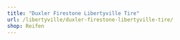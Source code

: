 ```yaml
---
title: "Duxler Firestone Libertyville Tire"
url: /libertyville/duxler-firestone-libertyville-tire/
shop: Reifen
---
```

